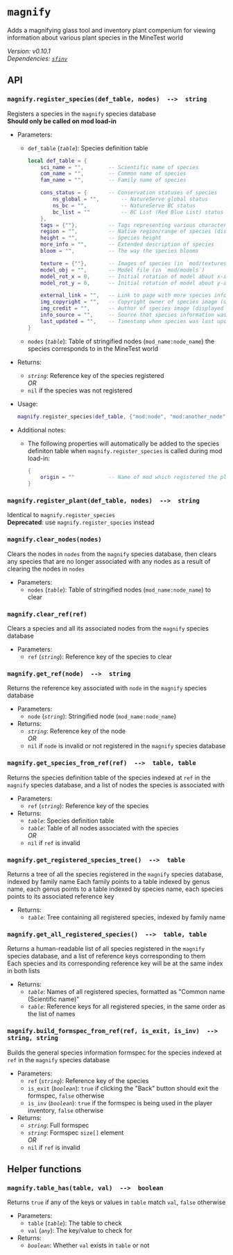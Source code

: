 # `magnify`

Adds a magnifying glass tool and inventory plant compenium for viewing information about various plant species in the MineTest world

*Version: v0.10.1*  
*Dependencies: [`sfinv`](https://github.com/rubenwardy/sfinv)*

## API

### `magnify.register_species(def_table, nodes)  -->  string`

Registers a species in the `magnify` species database  
**Should only be called on mod load-in**

- Parameters:
  - `def_table` (*`table`*): Species definition table

    ```lua
    local def_table = {
        sci_name = "",        -- Scientific name of species
        com_name = "",        -- Common name of species
        fam_name = "",        -- Family name of species

        cons_status = {       -- Conservation statuses of species
            ns_global = "",       -- NatureServe global status
            ns_bc = "",           -- NatureServe BC status
            bc_list = ""          -- BC List (Red Blue List) status
        },
        tags = {""},          -- Tags representing various charactertistics of a species
        region = "",          -- Native region/range of species (displayed as "Found in [region]")
        height = "",          -- Species height
        more_info = "",       -- Extended description of species
        bloom = "",           -- The way the species blooms

        texture = {""},       -- Images of species (in `mod/textures`) - can be a string if only one image
        model_obj = "",       -- Model file (in `mod/models`)
        model_rot_x = 0,      -- Initial rotation of model about x-axis (in degrees; defaults to 0)
        model_rot_y = 0,      -- Initial rotation of model about y-axis (in degrees; defaults to 180)

        external_link = "",   -- Link to page with more species information
        img_copyright = "",   -- Copyright owner of species image (displayed as "Image (c) [img_copyright]")
        img_credit = "",      -- Author of species image (displayed as "Image courtesy of [img_credit]")
        info_source = "",     -- Source that species information was taken from
        last_updated = "",    -- Timestamp when species was last updated
    }
    ```

  - `nodes` (*`table`*): Table of stringified nodes (`mod_name:node_name`) the species corresponds to in the MineTest world
- Returns:
  - *`string`*: Reference key of the species registered  
  *OR*
  - `nil` if the species was not registered
- Usage:

  ```lua
  magnify.register_species(def_table, {"mod:node", "mod:another_node", "other_mod:other_node"})
  ```

- Additional notes:
  - The following properties will automatically be added to the species definiton table when `magnify.register_species` is called during mod load-in:

    ```lua
    {
        origin = ""           -- Name of mod which registered the plant species
    }
    ```

### `magnify.register_plant(def_table, nodes)  -->  string`

Identical to `magnify.register_species`  
**Deprecated**: use `magnify.register_species` instead

### `magnify.clear_nodes(nodes)`

Clears the nodes in `nodes` from the `magnify` species database, then clears any species that are no longer associated with any nodes as a result of clearing the nodes in `nodes`

- Parameters:
  - `nodes` (*`table`*): Table of stringified nodes (`mod_name:node_name`) to clear

### `magnify.clear_ref(ref)`

Clears a species and all its associated nodes from the `magnify` species database

- Parameters:
  - `ref` (*`string`*): Reference key of the species to clear

### `magnify.get_ref(node)  -->  string`

Returns the reference key associated with `node` in the `magnify` species database

- Parameters:
  - `node` (*`string`*): Stringified node (`mod_name:node_name`)
- Returns:
  - *`string`*: Reference key of the node  
  *OR*
  - `nil` if `node` is invalid or not registered in the `magnify` species database

### `magnify.get_species_from_ref(ref)  -->  table, table`

Returns the species definition table of the species indexed at `ref` in the `magnify` species database, and a list of nodes the species is associated with

- Parameters:
  - `ref` (*`string`*): Reference key of the species
- Returns:
  - *`table`*: Species definition table
  - *`table`*: Table of all nodes associated with the species  
  *OR*
  - `nil` if `ref` is invalid

### `magnify.get_registered_species_tree()  -->  table`

Returns a tree of all the species registered in the `magnify` species database, indexed by family name
Each family points to a table indexed by genus name, each genus points to a table indexed by species name, each species points to its associated reference key

- Returns:
  - *`table`*: Tree containing all registered species, indexed by family name

### `magnify.get_all_registered_species()  -->  table, table`

Returns a human-readable list of all species registered in the `magnify` species database, and a list of reference keys corresponding to them  
Each species and its corresponding reference key will be at the same index in both lists

- Returns:
  - *`table`*: Names of all registered species, formatted as "Common name (Scientific name)"
  - *`table`*: Reference keys for all registered species, in the same order as the list of names

### `magnify.build_formspec_from_ref(ref, is_exit, is_inv)  -->  string, string`

Builds the general species information formspec for the species indexed at `ref` in the `magnify` species database  

- Parameters:
  - `ref` (*`string`*): Reference key of the species
  - `is_exit` (*`boolean`*): `true` if clicking the "Back" button should exit the formspec, `false` otherwise
  - `is_inv` (*`boolean`*): `true` if the formspec is being used in the player inventory, `false` otherwise
- Returns:
  - *`string`*: Full formspec
  - *`string`*: Formspec `size[]` element  
  *OR*
  - `nil` if `ref` is invalid

## Helper functions

### `magnify.table_has(table, val)  -->  boolean`

Returns `true` if any of the keys or values in `table` match `val`, `false` otherwise

- Parameters:
  - `table` (*`table`*): The table to check
  - `val` (*`any`*): The key/value to check for
- Returns:
  - *`boolean`*: Whether `val` exists in `table` or not
